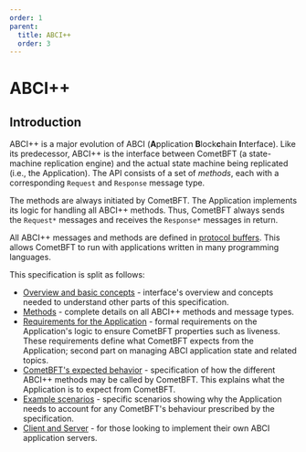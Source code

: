 ```yaml
---
order: 1
parent:
  title: ABCI++
  order: 3
---
```


# ABCI++

## Introduction

ABCI++ is a major evolution of ABCI (**A**pplication **B**lock**c**hain **I**nterface).
Like its predecessor, ABCI++ is the interface between CometBFT (a state-machine
replication engine) and the actual state machine being replicated (i.e., the Application).
The API consists of a set of _methods_, each with a corresponding `Request` and `Response`
message type.

The methods are always initiated by CometBFT. The Application implements its logic
for handling all ABCI++ methods.
Thus, CometBFT always sends the `Request*` messages and receives the `Response*` messages
in return.

All ABCI++ messages and methods are defined in [protocol buffers](../../proto/tendermint/abci/types.proto).
This allows CometBFT to run with applications written in many programming languages.

This specification is split as follows:

- [Overview and basic concepts](./abci++_basic_concepts.md) - interface's overview and concepts
  needed to understand other parts of this specification.
- [Methods](./abci++_methods.md) - complete details on all ABCI++ methods
  and message types.
- [Requirements for the Application](./abci++_app_requirements.md) - formal requirements
  on the Application's logic to ensure CometBFT properties such as liveness. These requirements define what
  CometBFT expects from the Application; second part on managing ABCI application state and related topics.
- [CometBFT's expected behavior](./abci++_comet_expected_behavior.md) - specification of
  how the different ABCI++ methods may be called by CometBFT. This explains what the Application
  is to expect from CometBFT.
- [Example scenarios](./abci++_example_scenarios.md) - specific scenarios showing why the Application needs to account 
for any CometBFT's behaviour prescribed by the specification.
- [Client and Server](abci++_client_server.md) - for those looking to implement their
  own ABCI application servers.
